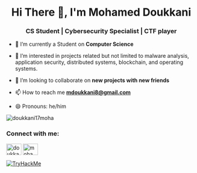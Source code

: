 <h1 align="center">Hi There 👋, I'm Mohamed Doukkani</h1>
<h3 align="center">CS Student | Cybersecurity Specialist | CTF player</h3>


- 🔭 I’m currently a Student on **Computer Science**

- 🌱  I’m interested in projects related but not limited to malware analysis, application security, distributed systems, blockchain, 
       and operating systems.

- 👯 I’m looking to collaborate on **new projects with new friends**

- 📫 How to reach me **mdoukkani8@gmail.com**
- 😄 Pronouns: he/him
<p align="left"> <img src="https://komarev.com/ghpvc/?username=doukkani17moha&label=Profile%20views&color=0e75b6&style=flat" alt="doukkani17moha" /> </p>

<h3 align="left">Connect with me:</h3>
<p align="left">
<a href="https://twitter.com/doukkan1mohamed" target="blank"><img align="center" src="https://raw.githubusercontent.com/rahuldkjain/github-profile-readme-generator/master/src/images/icons/Social/twitter.svg" alt="doukkan1mohamed" height="30" width="40" /></a>
<a href="https://linkedin.com/in/mohamed-doukkani-48a4951b5/" target="blank"><img align="center" src="https://raw.githubusercontent.com/rahuldkjain/github-profile-readme-generator/master/src/images/icons/Social/linked-in-alt.svg" alt="mohamed-doukkani-48a4951b5/" height="30" width="40" /></a>
</p>

<a href="https://tryhackme.com/p/Anaximandros">
       <img src="https://tryhackme-badges.s3.amazonaws.com/Anaximandros.png" alt="TryHackMe">
</a>
